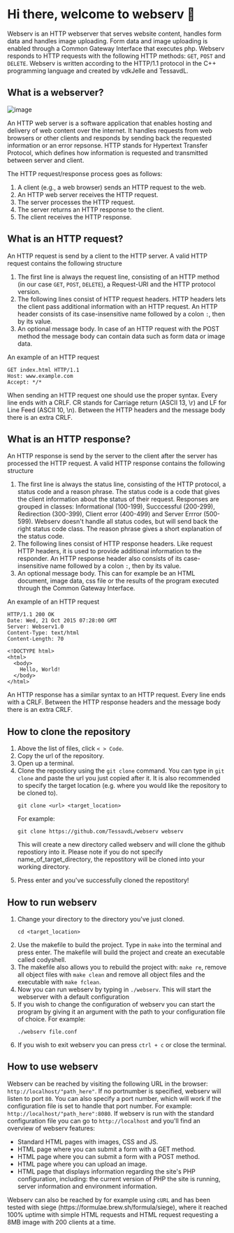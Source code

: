 <!DOCTYPE html>
<html>
<div class="welcome">
  <h1>Hi there, welcome to webserv 👋</h1>
  <subtitle>Webserv is an HTTP webserver that serves website content, handles form data and handles image uploading.
  Form data and image uploading is enabled through a Common Gateway Interface that executes php.
  Webserv responds to HTTP requests with the following HTTP methods: <code>GET</code>, <code>POST</code> and <code>DELETE</code>.
  Webserv is written according to the HTTP/1.1 protocol in the C++ programming language and created by vdkJelle and TessavdL.</subtitle>
</div>

<div class="webserver">
  <h2>What is a webserver?</h2>
    
  ![image](https://github.com/TessavdL/webserv/assets/72658914/f4986b2c-cfdb-4a3c-bd4d-6b75e9274467)

  <p>An HTTP web server is a software application that enables hosting and delivery of web content over the internet.
It handles requests from web browsers or other clients and responds by sending back the requested information or an error repsonse.
HTTP stands for Hypertext Transfer Protocol, which defines how information is requested and transmitted between server and client.</p>
<p>The HTTP request/response process goes as follows:</p>           
<ol>
  <li>A client (e.g., a web browser) sends an HTTP request to the web.</li>
  <li>An  HTTP web server receives the HTTP request.</li>
  <li>The server processes the HTTP request.</li>
  <li>The server returns an HTTP response to the client.</li>
  <li>The client receives the HTTP response.</li>
</ol>
</div>

<div class="request">
  <h2>What is an HTTP request?</h2>
  <p>An HTTP request is send by a client to the HTTP server. A valid HTTP request contains the following structure</p>
  <ol>
    <li>The first line is always the request line, consisting of an HTTP method (in our case <code>GET</code>, <code>POST</code>, <code>DELETE</code>), a Request-URI and the HTTP protocol version.</li>
    <li>The following lines consist of HTTP request headers. HTTP headers lets the client pass additional information with an HTTP request. An HTTP header consists of its case-insensitive name followed by a colon <code>:</code>, then by its value.</li>
    <li>An optional message body. In case of an HTTP request with the POST method the message body can contain data such as form data or image data.
  </ol>
  <p>An example of an HTTP request</p>
<p>

```
GET index.html HTTP/1.1
Host: www.example.com
Accept: */*
```
  </p>
  <p>
    When sending an HTTP request one should use the proper syntax. Every line ends with a CRLF. CR stands for Carriage return (ASCII 13, \r) and LF for Line Feed (ASCII 10, \n). Between the HTTP headers and the message body there is an extra CRLF.
  </p>
</div>

<div class="response">
  <h2>What is an HTTP response?</h2>
  <p>An HTTP response is send by the server to the client after the server has processed the HTTP request. A valid HTTP response contains the following structure</p>
  <ol>
    <li>The first line is always the status line, consisting of the HTTP protocol, a status code and a reason phrase. The status code is a code that gives the client information about the status of their request. Responses are grouped in classes: Informational (100-199), Succcessful (200-299), Redirection (300-399), Client error (400-499) and Server Errror (500-599). Webserv doesn't handle all status codes, but will send back the right status code class. The reason phrase gives a short explanation of the status code.</li>
    <li>The following lines consist of HTTP response headers. Like request HTTP headers, it is used to provide additional information to the responder. An HTTP response header also consists of its case-insensitive name followed by a colon <code>:</code>, then by its value.</li>
    <li>An optional message body. This can for example be an HTML document, image data, css file or the results of the program executed through the Common Gateway Interface. 
  </ol>
  <p>An example of an HTTP request</p>
<p>

```
HTTP/1.1 200 OK
Date: Wed, 21 Oct 2015 07:28:00 GMT
Server: Webserv1.0
Content-Type: text/html
Content-Length: 70

<!DOCTYPE html>
<html>
  <body>
    Hello, World!
  </body>
</html>
```
  </p>
  <p>
    An HTTP response has a similar syntax to an HTTP request. Every line ends with a CRLF. Between the HTTP response headers and the message body there is an extra CRLF.
  </p>
</div>

<div class="clone">
  <h2>How to clone the repository</h2>
  <ol>
    <li>Above the list of files, click <code>< > Code</code>.</li>
    <li>Copy the url of the repository.</li>
    <li>Open up a terminal.</li>
    <li>Clone the repostiory using the <code>git clone</code> command. You can type in <code>git clone</code> and paste the url you just copied after it. It is also recommended to specify the target location (e.g. where you would like the repository to be cloned to).
<p>

```
git clone <url> <target_location>
```
  </p>
      <p>For example:</p><p>

```
git clone https://github.com/TessavdL/webserv webserv
```
  </p>
      <p>This will create a new directory called webserv and will clone the github repostiory into it. 
      Please note if you do not specify name_of_target_directory, the repostitory will be cloned into your working directory.</p>
    </li>
    <li>Press enter and you've successfully cloned the repostitory!</li>
  </ol>
</div>

<div class="run">
  <h2>How to run webserv</h2>
  <ol>
    <li>Change your directory to the directory you've just cloned.</li><p>

```
cd <target_location>
```
  </p>
    <li>Use the makefile to build the project. Type in <code>make</code> into the terminal and press enter. The makefile will build the project and create an executable called codyshell.</li>
    <li>The makefile also allows you to rebuild the project with: <code>make re</code>, remove all object files with <code>make clean</code> and remove all object files and the executable with <code>make fclean</code>.</li>
    <li>Now you can run webserv by typing in <code>./webserv</code>. This will start the webserver with a default configuration</li>
    <li>If you wish to change the configuration of webserv you can start the program by giving it an argument with the path to your configuration file of choice. For example:</li><p>

```
./webserv file.conf
```
  </p>
    <li>If you wish to exit webserv you can press <code>ctrl + c</code> or close the terminal.</li>
  </ol>
</div>

<div class="use">
  <h2>How to use webserv</h2>
  Webserv can be reached by visiting the following URL in the browser: <code>http://localhost/"path_here"</code>. If no portnumber is specified, webserv will listen to port <code>80</code>.
You can also specify a port number, which will work if the configuration file is set to handle that port number. For example: <code>http://localhost/"path_here":8080</code>.
If webserv is run with the standard configuration file you can go to <code>http://localhost</code> and you'll find an overview of webserv features: 
  <ul>
    <li>Standard HTML pages with images, CSS and JS.</li>
    <li>HTML page where you can submit a form with a GET method.</li>
    <li>HTML page where you can submit a form with a POST method.</li>
    <li>HTML page where you can upload an image.</li>
    <li>HTML page that displays information regarding the site's PHP configuration, including: the current version of PHP the site is running, server information and environment information.</li>
  </ul>
  Webserv can also be reached by for example using <code>cURL</code> and has been tested with siege (https://formulae.brew.sh/formula/siege), where it reached 100% uptime with simple HTML requests and HTML request requesting a 8MB image with 200 clients at a time.
</div>

</html>
